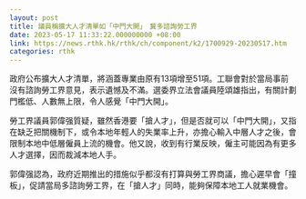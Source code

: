 ```yaml
---
layout: post
title: 議員稱擴大人才清單如「中門大開」　冀多諮詢勞工界
date: 2023-05-17 11:33:22.000000000 +08:00
link: https://news.rthk.hk/rthk/ch/component/k2/1700929-20230517.htm
categories: rthk
---
```


政府公布擴大人才清單，將涵蓋專業由原有13項增至51項。工聯會對於當局事前沒有諮詢勞工界意見，表示遺憾及不滿。選委界立法會議員陸頌雄指出，有關計劃門檻低、人數無上限，令人感覺「中門大開」。

勞工界議員郭偉强質疑，雖然香港要「搶人才」，但是否就可以「中門大開」，又指在缺乏把關機制下，或令本地年輕人的失業率上升，亦擔心輸入中層人才之後，會限制本地中低層僱員上流的機會。他又說，收到有行業反映，僱主可能因為有更多人才選擇，因而裁減本地人手。

郭偉强認為，政府近期推出的措施似乎都沒有打算與勞工界商議，擔心遲早會「撞板」，促請當局多諮詢勞工界，在「搶人才」同時，能夠保障本地工人就業機會。
